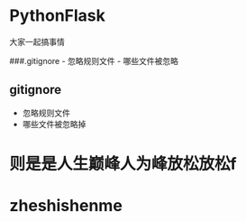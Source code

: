 # PythonFlask
大家一起搞事情


###.gitignore
    - 忽略规则文件
    - 哪些文件被忽略


## gitignore
- 忽略规则文件
- 哪些文件被忽略掉




# 则是是人生巅峰人为峰放松放松f
# zheshishenme
